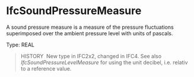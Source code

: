 # IfcSoundPressureMeasure

A sound pressure measure is a measure of the pressure fluctuations superimposed over the ambient pressure level with units of pascals.

Type: REAL

> HISTORY&nbsp; New type in IFC2x2, changed in IFC4. See also _IfcSoundPressureLevelMeasure_ for using the unit decibel, i.e. relativ to a reference value.
